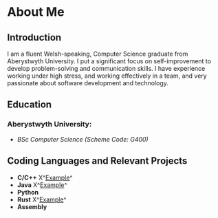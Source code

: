 # About Me

## Introduction
I am a fluent Welsh-speaking, Computer Science graduate from Aberystwyth University.  I put a significant focus on self-improvement to develop problem-solving and communication skills.  I have experience working under high stress, and working effectively in a team, and very passionate about software development and technology.

## Education
### Aberystwyth University:
- *BSc Computer Science (Scheme Code: G400)*

## Coding Languages and Relevant Projects
- **C/C++** X^[Example](https://github.com/GruffTrick/Sheep-Behaviour-Analyser "Example C Project")^
- **Java** X^[Example](https://github.com/GruffTrick/Sudoku-Solver "Example Java Project")^
- **Python**
- **Rust** X^[Example](https://github.com/GruffTrick/csv_viewer "Example Rust Project")^
- **Assembly**
